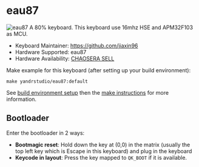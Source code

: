 # eau87

![eau87](https://i.imgur.com/1V2JmGlh.png)
A 80% keyboard.
This keyboard use 16mhz HSE and APM32F103 as MCU.

- Keyboard Maintainer: https://github.com/jiaxin96
- Hardware Supported: eau87
- Hardware Availability: [CHAOSERA SELL](https://www.chaosera-sell.com)

Make example for this keyboard (after setting up your build environment):

    make yandrstudio/eau87:default

See [build environment setup](https://docs.qmk.fm/#/getting_started_build_tools) then the [make instructions](https://docs.qmk.fm/#/getting_started_make_guide) for more information.

## Bootloader

Enter the bootloader in 2 ways:

- **Bootmagic reset**: Hold down the key at (0,0) in the matrix (usually the top left key which is Escape in this keyboard) and plug in the keyboard
- **Keycode in layout**: Press the key mapped to `QK_BOOT` if it is available.
